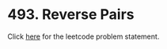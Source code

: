 # 493. Reverse Pairs

Click [here](https://leetcode.com/problems/reverse-pairs/) for the leetcode problem statement.
